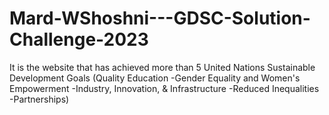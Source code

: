 # Mard-WShoshni---GDSC-Solution-Challenge-2023
It is the website that has achieved more than 5 United Nations Sustainable Development Goals (Quality Education  -Gender Equality and Women's Empowerment -Industry, Innovation, &amp; Infrastructure -Reduced Inequalities -Partnerships)
